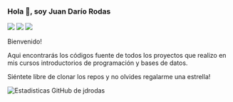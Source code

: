 ### Hola 👋, soy Juan Darío Rodas

[![](https://img.shields.io/badge/-@JuanDarioRodas-%231DA1F2?style=flat-square&logo=twitter&logoColor=ffffff)](https://twitter.com/@JuanDarioRodas)
[![](https://img.shields.io/badge/-@jdrodas-%23181717?style=flat-square&logo=github)](https://github.com/jdrodas)
[![](https://img.shields.io/badge/-Juan%20Dario%20Rodas-blue?style=flat-square&logo=Linkedin&logoColor=white&link=https://www.linkedin.com/in/juandariorodas/)](https://www.linkedin.com/in/juandariorodas/)

Bienvenido!

Aqui encontrarás los códigos fuente de todos los proyectos que realizo en mis cursos introductorios de programación y bases de datos.

Siéntete libre de clonar los repos y no olvides regalarme una estrella!

![Estadisticas GitHub de jdrodas](https://github-readme-stats.vercel.app/api?username=jdrodas&show_icons=true&theme=dracula)


